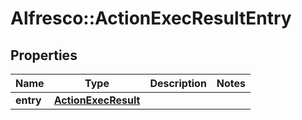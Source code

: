 # Alfresco::ActionExecResultEntry

## Properties
Name | Type | Description | Notes
------------ | ------------- | ------------- | -------------
**entry** | [**ActionExecResult**](ActionExecResult.md) |  | 


